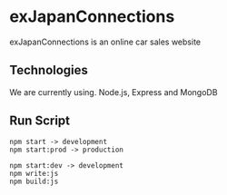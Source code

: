 # exJapanConnections
 exJapanConnections is an online car sales website

## Technologies
We are currently using.
    Node.js, Express and MongoDB
    
## Run Script
    npm start -> development
    npm start:prod -> production 
    
    npm start:dev -> development
    npm write:js
    npm build:js
    

    
